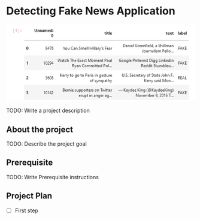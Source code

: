 # Detecting Fake News Application

![img.png](img.png)

TODO: Write a project description

## About the project

TODO: Describe the project goal

## Prerequisite

TODO: Write Prerequisite instructions

## Project Plan

- [ ] First step
